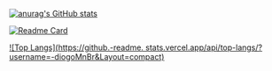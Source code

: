 [![anurag's GitHub stats](https://github-readme-stats.vercel.app/api?username=diogoMnBr&show_icons-true&theme-dark)](https://github.com/anuraghazra/github-readme-stats)


[![Readme Card](https://github-readme-stats.vercel.app/api/pin/?username=diogoMnBR&repo=desafio-ebac&theme=dark)](https://github.com/anuraghazra/github-readme-stats)

[![Top Langs](https://github.-readme. stats.vercel.app/api/top-langs/?username=-diogoMnBr&Layout=compact)](https://github.com/anuraghazra/github-readme-stats)
